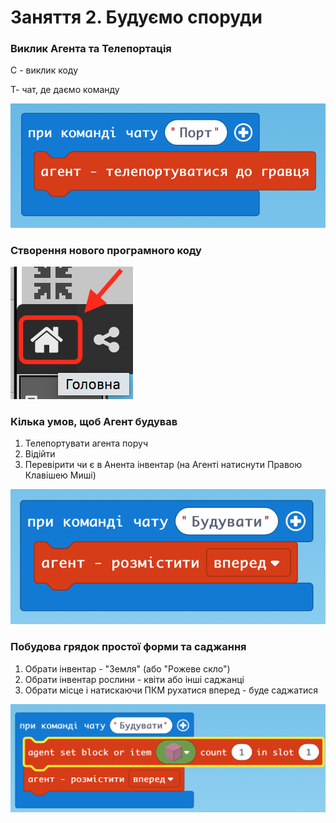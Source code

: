 # Заняття 2.  Будуємо споруди

### Виклик Агента та Телепортація

С - виклик коду

Т- чат, де даємо команду

<img src="./img/scratch1.png" width=700>

### Створення нового програмного коду

<img src="./img/iconclick1.png">

### Кілька умов, щоб Агент будував

1. Телепортувати агента поруч
2. Відійти
3. Перевірити чи є в Анента інвентар (на Агенті натиснути Правою Клавішею Миші)

<img src="./img/scratch3.png" width=800>

### Побудова грядок простої форми та саджання

1. Обрати інвентар - "Земля" (або "Рожеве скло")
2. Обрати інвентар рослини - квіти або інші саджанці
3. Обрати місце і натискаючи ПКМ рухатися вперед - буде саджатися

<img src="./img/scratch2.png" width=800>

